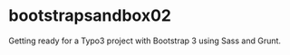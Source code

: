 bootstrapsandbox02
==================

Getting ready for a Typo3 project with Bootstrap 3 using Sass and Grunt.
